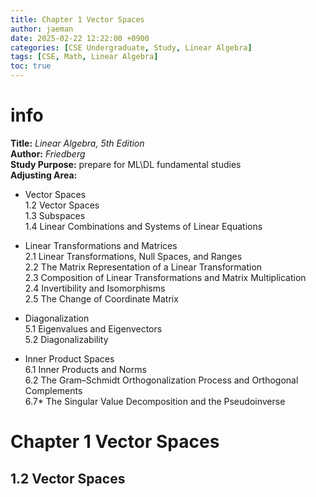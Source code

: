 ```yaml
---
title: Chapter 1 Vector Spaces
author: jaeman
date: 2025-02-22 12:22:00 +0900
categories: [CSE Undergraduate, Study, Linear Algebra]
tags: [CSE, Math, Linear Algebra]
toc: true
---
```

# info
**Title:** *Linear Algebra, 5th Edition*\
**Author:** *Friedberg*\
**Study Purpose:** prepare for ML\DL fundamental studies\
**Adjusting Area:**
- Vector Spaces\
1.2 Vector Spaces\
1.3 Subspaces\
1.4 Linear Combinations and Systems of Linear Equations
  
- Linear Transformations and Matrices\
2.1 Linear Transformations, Null Spaces, and Ranges\
2.2 The Matrix Representation of a Linear Transformation\
2.3 Composition of Linear Transformations and Matrix Multiplication\
2.4 Invertibility and Isomorphisms\
2.5 The Change of Coordinate Matrix

- Diagonalization\
5.1 Eigenvalues and Eigenvectors\
5.2 Diagonalizability

- Inner Product Spaces\
6.1 Inner Products and Norms\
6.2 The Gram–Schmidt Orthogonalization Process and Orthogonal Complements\
6.7* The Singular Value Decomposition and the Pseudoinverse

# Chapter 1 Vector Spaces
## 1.2 Vector Spaces
